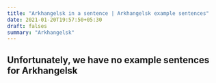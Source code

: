 ```yaml
---
title: "Arkhangelsk in a sentence | Arkhangelsk example sentences"
date: 2021-01-20T19:57:50+05:30
draft: falses
summary: "Arkhangelsk"
---
```

## Unfortunately, we have no example sentences for Arkhangelsk                 
